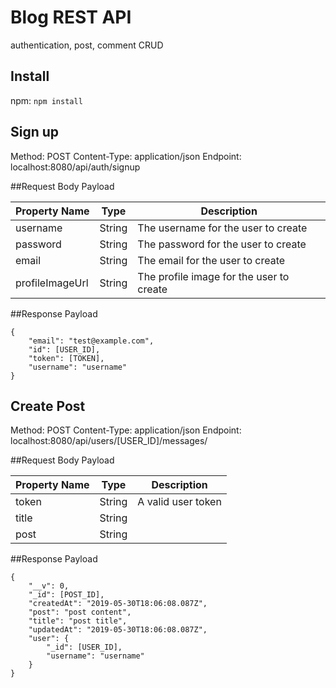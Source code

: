 # Blog REST API 

authentication, post, comment CRUD 

## Install
npm: `npm install`

## Sign up

Method: POST
Content-Type: application/json
Endpoint: localhost:8080/api/auth/signup

##Request Body Payload

| Property Name  | Type    | Description |
| -------------- | ------- | -------------------------------------- |
| username       | String  | The username for the user to create|
| password       | String  | The password for the user to create| 
| email          | String  | The email for the user to create|
| profileImageUrl| String  | The profile image for the user to create| 

##Response Payload

```
{
    "email": "test@example.com",
    "id": [USER_ID],
    "token": [TOKEN],
    "username": "username"
}

```

## Create Post

Method: POST
Content-Type: application/json
Endpoint: localhost:8080/api/users/[USER_ID]/messages/

##Request Body Payload

| Property Name  | Type | Description |
| -------------- | ---- | ----------- |
| token          | String  |A  valid user token|
| title          | String  ||
| post           | String  || 

##Response Payload

```
{
    "__v": 0,
    "_id": [POST_ID],
    "createdAt": "2019-05-30T18:06:08.087Z",
    "post": "post content",
    "title": "post title",
    "updatedAt": "2019-05-30T18:06:08.087Z",
    "user": {
        "_id": [USER_ID],
        "username": "username"
    }
}

```
